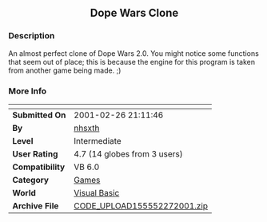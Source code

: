 ﻿<div align="center">

## Dope Wars Clone


</div>

### Description

An almost perfect clone of Dope Wars 2.0. You might notice some functions that seem out of place; this is because the engine for this program is taken from another game being made. ;)
 
### More Info
 


<span>             |<span>
---                |---
**Submitted On**   |2001-02-26 21:11:46
**By**             |[nhsxth](https://github.com/Planet-Source-Code/PSCIndex/blob/master/ByAuthor/nhsxth.md)
**Level**          |Intermediate
**User Rating**    |4.7 (14 globes from 3 users)
**Compatibility**  |VB 6\.0
**Category**       |[Games](https://github.com/Planet-Source-Code/PSCIndex/blob/master/ByCategory/games__1-38.md)
**World**          |[Visual Basic](https://github.com/Planet-Source-Code/PSCIndex/blob/master/ByWorld/visual-basic.md)
**Archive File**   |[CODE\_UPLOAD155552272001\.zip](https://github.com/Planet-Source-Code/nhsxth-dope-wars-clone__1-21370/archive/master.zip)








